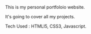  This is my personal portfoloio website.

 It's going to cover all my projects.

 Tech Used : HTMLl5, CSS3, Javascript.
